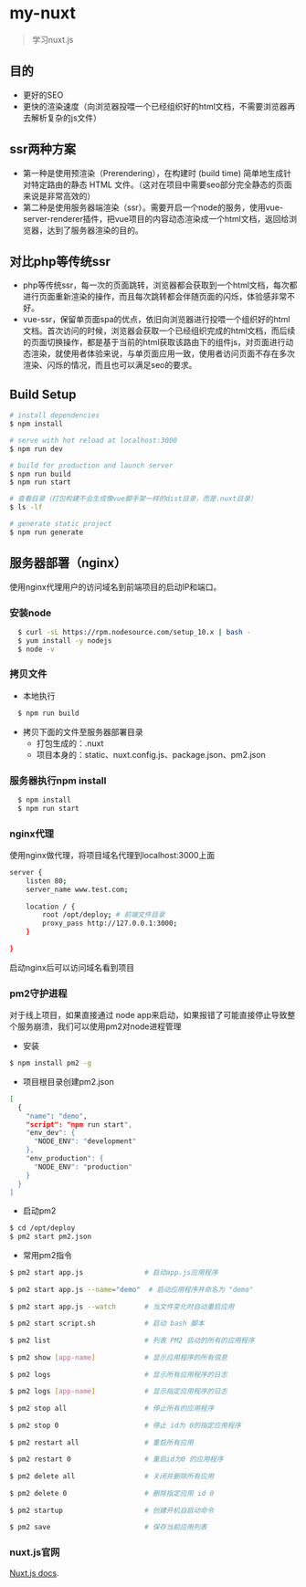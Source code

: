 # my-nuxt

> 学习nuxt.js

## 目的
- 更好的SEO
- 更快的渲染速度（向浏览器投喂一个已经组织好的html文档，不需要浏览器再去解析复杂的js文件）

## ssr两种方案
- 第一种是使用预渲染（Prerendering），在构建时 (build time) 简单地生成针对特定路由的静态 HTML 文件。（这对在项目中需要seo部分完全静态的页面来说是非常高效的）
- 第二种是使用服务器端渲染（ssr）。需要开启一个node的服务，使用vue-server-renderer插件，把vue项目的内容动态渲染成一个html文档，返回给浏览器，达到了服务器渲染的目的。

## 对比php等传统ssr
- php等传统ssr，每一次的页面跳转，浏览器都会获取到一个html文档，每次都进行页面重新渲染的操作，而且每次跳转都会伴随页面的闪烁，体验感非常不好。
- vue-ssr，保留单页面spa的优点，依旧向浏览器进行投喂一个组织好的html文档。首次访问的时候，浏览器会获取一个已经组织完成的html文档，而后续的页面切换操作，都是基于当前的html获取该路由下的组件js，对页面进行动态渲染，就使用者体验来说，与单页面应用一致，使用者访问页面不存在多次渲染、闪烁的情况，而且也可以满足seo的要求。

## Build Setup

```bash
# install dependencies
$ npm install

# serve with hot reload at localhost:3000
$ npm run dev

# build for production and launch server
$ npm run build
$ npm run start

# 查看目录（打包构建不会生成像vue脚手架一样的dist目录，而是.nuxt目录）
$ ls -lf

# generate static project
$ npm run generate
```

## 服务器部署（nginx）
使用nginx代理用户的访问域名到前端项目的启动IP和端口。
### 安装node
```bash
  $ curl -sL https://rpm.nodesource.com/setup_10.x | bash -
  $ yum install -y nodejs
  $ node -v
```

### 拷贝文件
- 本地执行
```bash
  $ npm run build
```
- 拷贝下面的文件至服务器部署目录
  - 打包生成的：.nuxt
  - 项目本身的：static、nuxt.config.js、package.json、pm2.json

### 服务器执行npm install
```bash
  $ npm install
  $ npm run start
```

### nginx代理
使用nginx做代理，将项目域名代理到localhost:3000上面
```bash
server {
    listen 80;
    server_name www.test.com;
    
    location / {
        root /opt/deploy; # 前端文件目录
        proxy_pass http://127.0.0.1:3000;
    }
    
}
```
启动nginx后可以访问域名看到项目

### pm2守护进程
对于线上项目，如果直接通过 node app来启动，如果报错了可能直接停止导致整个服务崩溃，我们可以使用pm2对node进程管理
- 安装
```bash
$ npm install pm2 -g
```
- 项目根目录创建pm2.json
```bash
[
  {
    "name": "demo",
    "script": "npm run start",
    "env_dev": {
      "NODE_ENV": "development"
    },
    "env_production": {
      "NODE_ENV": "production"
    }
  }
]
```
- 启动pm2
```bash
$ cd /opt/deploy
$ pm2 start pm2.json
```
- 常用pm2指令
```bash
$ pm2 start app.js               # 启动app.js应用程序
​
$ pm2 start app.js --name="demo"  # 启动应用程序并命名为 "demo"
​
$ pm2 start app.js --watch       # 当文件变化时自动重启应用
​
$ pm2 start script.sh            # 启动 bash 脚本
​
$ pm2 list                       # 列表 PM2 启动的所有的应用程序
​
$ pm2 show [app-name]            # 显示应用程序的所有信息
​
$ pm2 logs                       # 显示所有应用程序的日志
​
$ pm2 logs [app-name]            # 显示指定应用程序的日志
​
$ pm2 stop all                   # 停止所有的应用程序
​
$ pm2 stop 0                     # 停止 id为 0的指定应用程序
​
$ pm2 restart all                # 重启所有应用
​
$ pm2 restart 0                  # 重启id为0 的应用程序
​
$ pm2 delete all                 # 关闭并删除所有应用
​
$ pm2 delete 0                   # 删除指定应用 id 0
​
$ pm2 startup                    # 创建开机自启动命令
​
$ pm2 save                       # 保存当前应用列表
```

### nuxt.js官网 
[Nuxt.js docs](https://nuxtjs.org).



